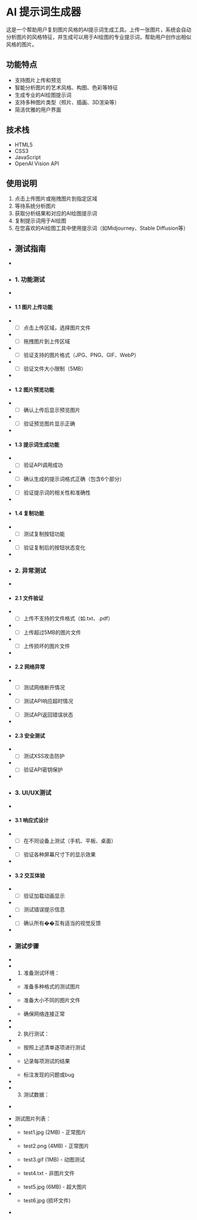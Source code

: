 # AI 提示词生成器

这是一个帮助用户复刻图片风格的AI提示词生成工具。上传一张图片，系统会自动分析图片的风格特征，并生成可以用于AI绘图的专业提示词，帮助用户创作出相似风格的图片。

## 功能特点
- 支持图片上传和预览
- 智能分析图片的艺术风格、构图、色彩等特征
- 生成专业的AI绘图提示词
- 支持多种图片类型（照片、插画、3D渲染等）
- 简洁优雅的用户界面

## 技术栈
- HTML5
- CSS3
- JavaScript
- OpenAI Vision API

## 使用说明
1. 点击上传图片或拖拽图片到指定区域
2. 等待系统分析图片
3. 获取分析结果和对应的AI绘图提示词
4. 复制提示词用于AI绘图
5. 在您喜欢的AI绘图工具中使用提示词（如Midjourney、Stable Diffusion等）

+ ## 测试指南
+ 
+ ### 1. 功能测试
+ 
+ #### 1.1 图片上传功能
+ - [ ] 点击上传区域，选择图片文件
+ - [ ] 拖拽图片到上传区域
+ - [ ] 验证支持的图片格式（JPG、PNG、GIF、WebP）
+ - [ ] 验证文件大小限制（5MB）
+ 
+ #### 1.2 图片预览功能
+ - [ ] 确认上传后显示预览图片
+ - [ ] 验证预览图片显示正确
+ 
+ #### 1.3 提示词生成功能
+ - [ ] 验证API调用成功
+ - [ ] 确认生成的提示词格式正确（包含6个部分）
+ - [ ] 验证提示词的相关性和准确性
+ 
+ #### 1.4 复制功能
+ - [ ] 测试复制按钮功能
+ - [ ] 验证复制后的按钮状态变化
+ 
+ ### 2. 异常测试
+ 
+ #### 2.1 文件验证
+ - [ ] 上传不支持的文件格式（如.txt、.pdf）
+ - [ ] 上传超过5MB的图片文件
+ - [ ] 上传损坏的图片文件
+ 
+ #### 2.2 网络异常
+ - [ ] 测试网络断开情况
+ - [ ] 测试API响应超时情况
+ - [ ] 测试API返回错误状态
+ 
+ #### 2.3 安全测试
+ - [ ] 测试XSS攻击防护
+ - [ ] 验证API密钥保护
+ 
+ ### 3. UI/UX测试
+ 
+ #### 3.1 响应式设计
+ - [ ] 在不同设备上测试（手机、平板、桌面）
+ - [ ] 验证各种屏幕尺寸下的显示效果
+ 
+ #### 3.2 交互体验
+ - [ ] 验证加载动画显示
+ - [ ] 测试错误提示信息
+ - [ ] 确认所有��互有适当的视觉反馈
+ 
+ ### 测试步骤
+ 
+ 1. 准备测试环境：
+    - 准备多种格式的测试图片
+    - 准备大小不同的图片文件
+    - 确保网络连接正常
+ 
+ 2. 执行测试：
+    - 按照上述清单逐项进行测试
+    - 记录每项测试的结果
+    - 标注发现的问题或bug
+ 
+ 3. 测试数据：
+    ```
+    测试图片列表：
+    - test1.jpg (2MB) - 正常图片
+    - test2.png (4MB) - 正常图片
+    - test3.gif (1MB) - 动图测试
+    - test4.txt - 非图片文件
+    - test5.jpg (6MB) - 超大图片
+    - test6.jpg (损坏文件)
+    ``` 